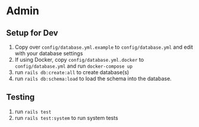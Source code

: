 # Admin

## Setup for Dev

1. Copy over `config/database.yml.example` to `config/database.yml` and edit with your database settings
2. If using Docker, copy `config/database.yml.docker` to `config/database.yml` and run `docker-compose up`
3. run `rails db:create:all` to create database(s)
4. run `rails db:schema:load` to load the schema into the database.

## Testing

1. run `rails test`
2. run `rails test:system` to run system tests
